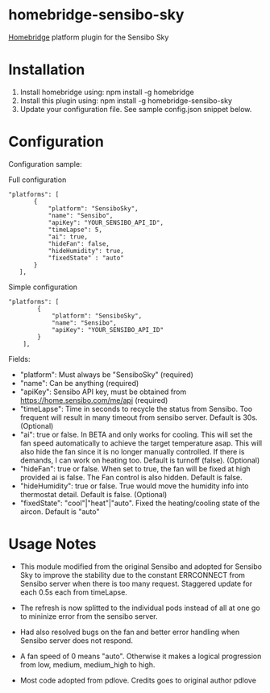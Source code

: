 # homebridge-sensibo-sky
[Homebridge](https://github.com/nfarina/homebridge) platform plugin for the Sensibo Sky

# Installation

1. Install homebridge using: npm install -g homebridge
2. Install this plugin using: npm install -g homebridge-sensibo-sky
3. Update your configuration file. See sample config.json snippet below. 

# Configuration

Configuration sample:

Full configuration
 ```
"platforms": [
		{
			"platform": "SensiboSky",
			"name": "Sensibo",
			"apiKey": "YOUR_SENSIBO_API_ID",
			"timeLapse": 5,
			"ai": true,
			"hideFan": false, 
			"hideHumidity": true,
			"fixedState" : "auto"			
		}
	],

```

Simple configuration
```
"platforms": [
		{
			"platform": "SensiboSky",
			"name": "Sensibo",
			"apiKey": "YOUR_SENSIBO_API_ID"
		}
	],

```

Fields: 

* "platform": Must always be "SensiboSky" (required)
* "name": Can be anything (required)
* "apiKey": Sensibo API key, must be obtained from https://home.sensibo.com/me/api (required)
* "timeLapse": Time in seconds to recycle the status from Sensibo. Too frequent will result in many timeout from sensibo server. Default is 30s. (Optional)
* "ai": true or false. In BETA and only works for cooling. This will set the fan speed automatically to achieve the target temperature asap. This will also hide the fan since it is no longer manually controlled. If there is demands, I can work on heating too. Default is turnoff (false). (Optional)
* "hideFan": true or false. When set to true, the fan will be fixed at high provided ai is false. The Fan control is also hidden. Default is false.
* "hideHumidity": true or false. True would move the humidity info into thermostat detail. Default is false. (Optional)
* "fixedState": "cool"|"heat"|"auto". Fixed the heating/cooling state of the aircon. Default is "auto"

# Usage Notes

* This module modified from the original Sensibo and adopted for Sensibo Sky to improve the stability due 
to the constant ERRCONNECT from Sensibo server when there is too many request. Staggered update for each 0.5s each from timeLapse.
* The refresh is now splitted to the individual pods instead of all at one go to mininize error from the sensibo server.
* Had also resolved bugs on the fan and better error handling when Sensibo server does not respond. 
* A fan speed of 0 means "auto". Otherwise it makes a logical progression from low, medium, medium_high to high.

* Most code adopted from pdlove. Credits goes to original author pdlove 

